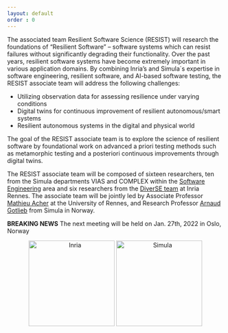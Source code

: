 ```yaml
---
layout: default
order : 0
---
```


The associated team Resilient Software Science (RESIST) will research the foundations of “Resilient Software” – software systems which can resist failures without significantly degrading their functionality. Over the past years, resilient software systems have become extremely important in various application domains. By combining Inria’s and Simula´s expertise in software engineering, resilient software, and AI-based software testing, the RESIST associate team will address the following challenges:
- Utilizing observation data for assessing resilience under varying conditions
- Digital twins for continuous improvement of resilient autonomous/smart systems
- Resilient autonomous systems in the digital and physical world

The goal of the RESIST associate team is to explore the science of resilient software by foundational work on advanced a priori testing methods such as metamorphic testing and a posteriori continuous improvements through digital twins. 

The RESIST associate team will be composed of sixteen researchers, ten from the Simula departments VIAS and COMPLEX within the [Software Engineering](https://www.simula.no/research/software-engineering) area and six researchers from the [DiverSE team](http://diverse.irisa.fr/) at Inria Rennes. The associate team will be jointly led by Associate Professor [Mathieu Acher](https://www.mathieuacher.com/) at the University of Rennes, and Research Professor [Arnaud Gotlieb](https://www.simula.no/people/arnaud) from Simula in Norway.

**BREAKING NEWS** The next meeting will be held on Jan. 27th, 2022 in Oslo, Norway   

<center>
<img src="{{ site.baseurl }}/img/inria.png" alt="Inria" style="width: 200px;"/>
<img src="{{ site.baseurl }}/img/simula.png" alt="Simula" style="width: 200px;"/>
</center>
